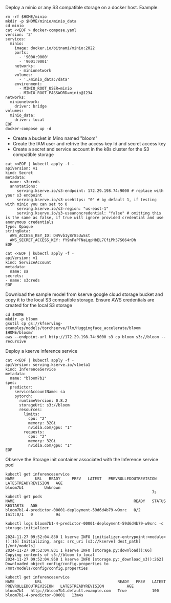 Deploy a minio or any S3 compatible storage on a docker host. Example:
```
rm -rf $HOME/minio
mkdir -p $HOME/minio/minio_data
cd minio
cat <<EOF > docker-compose.yaml
version: '3'
services:
  minio:
    image: docker.io/bitnami/minio:2022
    ports:
      - '9000:9000'
      - '9001:9001'
    networks:
      - minionetwork
    volumes:
      - './minio_data:/data'
    environment:
      - MINIO_ROOT_USER=minio
      - MINIO_ROOT_PASSWORD=minio@1234
networks:
  minionetwork:
    driver: bridge
volumes:
  minio_data:
    driver: local
EOF
docker-compose up -d
```
* Create a bucket in Mino named "bloom"
* Create the IAM user and retrive the access key Id and secret access key
* Create a secret and service account in the k8s cluster for the S3 compatible storage
```
cat <<EOF | kubectl apply -f -
apiVersion: v1
kind: Secret
metadata:
  name: s3creds
  annotations:
     serving.kserve.io/s3-endpoint: 172.29.198.74:9000 # replace with your s3 endpoint 
     serving.kserve.io/s3-usehttps: "0" # by default 1, if testing with minio you can set to 0
     serving.kserve.io/s3-region: "us-east-1"
     serving.kserve.io/s3-useanoncredential: "false" # omitting this is the same as false, if true will ignore provided credential and use anonymous credentials
type: Opaque
stringData: 
  AWS_ACCESS_KEY_ID: D4Vvb1y8r85UwSst
  AWS_SECRET_ACCESS_KEY: fY9nFaPFNaLqpHbEL7CfiPh57S664rDh
EOF

cat <<EOF | kubectl apply -f -
apiVersion: v1
kind: ServiceAccount
metadata:
  name: sa
secrets:
- name: s3creds
EOF
```
Download the sample model from kserve google cloud storage bucket and copy it to the local S3 compatible storage. Ensure AWS credentials are created for the local S3 storage
```
cd $HOME
mkdir -p bloom
gsutil cp gs://kfserving-examples/models/torchserve/llm/Huggingface_accelerate/bloom $HOME/bloom/
aws --endpoint-url http://172.29.198.74:9000 s3 cp bloom s3://bloom --recursive
```
Deploy a kserve inference service
```
cat <<EOF | kubectl apply -f -
apiVersion: serving.kserve.io/v1beta1
kind: InferenceService
metadata:
  name: "bloom7b1"
spec:
  predictor:
    serviceAccountName: sa
    pytorch:
      runtimeVersion: 0.8.2
      storageUri: s3://bloom
      resources:
        limits:
          cpu: "2"
          memory: 32Gi
          nvidia.com/gpu: "1"
        requests:
          cpu: "2"
          memory: 32Gi
          nvidia.com/gpu: "1"
EOF
```
Observe the Storage init container associated with the Inference service pod
```
kubectl get inferenceservice
NAME         URL   READY     PREV   LATEST   PREVROLLEDOUTREVISION   LATESTREADYREVISION   AGE
bloom7b1         Unknown
                                                                7s
kubectl get pods
NAME                                                    READY   STATUS     RESTARTS   AGE
bloom7b1-4-predictor-00001-deployment-59d6d4b79-w9xrc   0/2     Init:0/1   0          9s

kubectl logs bloom7b1-4-predictor-00001-deployment-59d6d4b79-w9xrc -c storage-initializer

2024-11-27 09:52:04.830 1 kserve INFO [initializer-entrypoint:<module>():16] Initializing, args: src_uri [s3://kserve] dest_path[ [/mnt/models]
2024-11-27 09:52:04.831 1 kserve INFO [storage.py:download():66] Copying contents of s3://bloom to local
2024-11-27 09:52:04.958 1 kserve INFO [storage.py:_download_s3():262] Downloaded object config/config.properties to /mnt/models/config/config.properties

kubectl get inferenceservice
NAME         URL                                 READY   PREV   LATEST   PREVROLLEDOUTREVISION   LATESTREADYREVISION          AGE
bloom7b1   http://bloom7b1.default.example.com   True           100                              bloom7b1-4-predictor-00001   13m4s








